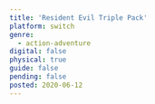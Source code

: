 ```yaml
---
title: 'Resident Evil Triple Pack'
platform: switch
genre:
  - action-adventure
digital: false
physical: true
guide: false
pending: false
posted: 2020-06-12
---
```

